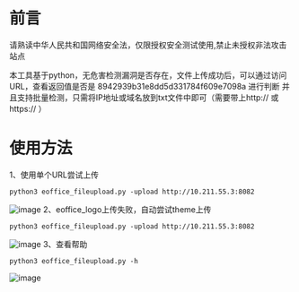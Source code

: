 # 前言
请熟读中华人民共和国网络安全法，仅限授权安全测试使用,禁止未授权非法攻击站点

本工具基于python，无危害检测漏洞是否存在，文件上传成功后，可以通过访问URL，查看返回值是否是 8942939b31e8dd5d331784f609e7098a 进行判断
并且支持批量检测，只需将IP地址或域名放到txt文件中即可（需要带上http:// 或 https:// ）

# 使用方法
1、使用单个URL尝试上传
```
python3 eoffice_fileupload.py -upload http://10.211.55.3:8082
```
![image](https://user-images.githubusercontent.com/62680449/145143414-7eb0342f-1081-4f02-a25e-561fc05e3427.png)
2、eoffice_logo上传失败，自动尝试theme上传
```
python3 eoffice_fileupload.py -upload http://10.211.55.3:8082  
```
![image](https://user-images.githubusercontent.com/62680449/145143519-d213d5cd-9462-481d-b1c4-521f7498f8a7.png)
3、查看帮助
```
python3 eoffice_fileupload.py -h  
```
![image](https://user-images.githubusercontent.com/62680449/145143610-58ca2ae7-547a-44c5-8140-4133753c87d9.png)
